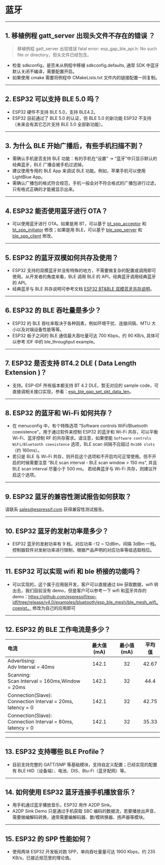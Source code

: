 # 蓝牙

<style>
body {counter-reset: h2}
  h2 {counter-reset: h3}
  h2:before {counter-increment: h2; content: counter(h2) ". "}
  h3:before {counter-increment: h3; content: counter(h2) "." counter(h3) ". "}
  h2.nocount:before, h3.nocount:before, { content: ""; counter-increment: none }
</style>

---

## 移植例程 gatt_server 出现头文件不存在的错误 ？

> 移植例程 gatt_server 出现错误 fatal error: esp_gap_ble_api.h: No such file or directory，但头文件已经包含。

- 检查 sdkconfig，是否未从例程中移植 sdkconfig.defaults, 通常 SDK 中蓝牙默认关闭不编译，需要配置开启。
- 如果使用 cmake 需要将例程中 CMakeLists.txt 文件内的链接配置一同复制。

---

## ESP32 可以支持 BLE 5.0 吗？

- ESP32 硬件不支持 BLE 5.0，支持 BLE4.2。
- ESP32 目前通过了 BLE 5.0 的认证，但 BLE 5.0 的新功能 ESP32 不支持（未来会有其它芯片支持 BLE 5.0 全部新功能）。

---

## 为什么 BLE 开始广播后，有些手机扫描不到？

- 需确认手机是否支持 BLE 功能：有的手机在“设置” -> “蓝牙”中只显示默认的经典蓝牙，BLE 广播会被手机过滤掉。
- 建议使用专用的 BLE App 来调试 BLE 功能。例如，苹果手机可以使用 LightBlue App。
- 需确认广播包的格式符合规范，手机一般会对不符合格式的广播包进行过滤，只有格式正确的才能被显示出来。

---

## ESP32 能否使用蓝牙进行 OTA？

- 可以使用蓝牙进行 OTA。如果是用 BT，可以基于 [bt_spp_acceptor](https://github.com/espressif/esp-idf/tree/master/examples/bluetooth/bluedroid/classic_bt/bt_spp_acceptor) 和 [bt_spp_initiator](https://github.com/espressif/esp-idf/tree/master/examples/bluetooth/bluedroid/classic_bt/bt_spp_initiator) 修改；如果是用 BLE，可以基于 [ble_spp_server](https://github.com/espressif/esp-idf/tree/master/examples/bluetooth/bluedroid/ble/ble_spp_server) 和 [ble_spp_client](https://github.com/espressif/esp-idf/tree/master/examples/bluetooth/bluedroid/ble/ble_spp_client) 修改。

---

## ESP32 的蓝牙双模如何共存及使用？

- ESP32 支持的双模蓝牙并没有特殊的地方，不需要做复杂的配置或调用即可使用。从开发者的⻆度来看，BLE 调用 BLE 的 API，经典蓝牙调用经典蓝牙的 API。
- 经典蓝牙与 BLE 共存说明可参考文档 [ESP32 BT&BLE 双模蓝牙共存说明](https://www.espressif.com/sites/default/files/documentation/btble_coexistence_demo_cn.pdf)。

---

## ESP32 的 BLE 吞吐量是多少？

- ESP32 的 BLE 吞吐率取决于各种因素，例如环境干扰、连接间隔、MTU 大小以及对端设备性能等等。
- ESP32 板子之间的 BLE 通信最大吞吐量可达 700 Kbps，约 90 KB/s, 具体可以参考 IDF 中的 ble_throughput example。

---

## ESP32 是否支持 BT4.2 DLE ( Data Length Extension )？

- 支持。ESP-IDF 所有版本都支持 BT 4.2 DLE，暂无对应的 sample code，可直接调相关接口实现，参看：[esp_ble_gap_set_pkt_data_len](https://docs.espressif.com/projects/esp-idf/en/latest/esp32/api-reference/bluetooth/esp_gap_ble.html?highlight=esp_ble_gap_set_pkt_data_len#_CPPv428esp_ble_gap_set_pkt_data_len13esp_bd_addr_t8uint16_t)。

---

## ESP32 的蓝⽛和 Wi-Fi 如何共存？

- 在 menuconfig 中，有个特殊选项 “Software controls WiFi/Bluetooth coexistence”，⽤于通过软件来控制 ESP32 的蓝⽛和 Wi-Fi 共存，可以平衡 Wi-Fi、蓝⽛控制 RF 的共存需求。请注意，如果使能 `Software controls WiFi/Bluetooth coexistence` 选项，BLE scan 间隔不应超过 `0x100 slots`（约 160ms）。
- 若只是 BLE 与 Wi-Fi 共存，则开启这个选项和不开启均可正常使⽤。但不开启的时候需要注意 “BLE scan interval - BLE scan window > 150 ms”, 并且 BLE scan interval 尽量⼩于 500 ms。
  若经典蓝⽛与 Wi-Fi 共存，则建议开启这个选项。

---

## ESP32 蓝牙的兼容性测试报告如何获取？

请联系 sales@espressif.com 获得兼容性测试报告。

---

## ESP32 蓝牙的发射功率是多少？

- ESP32 蓝牙的发射功率有 9 档，对应功率 -12 ~ 12dBm，间隔 3dBm 一档。控制器软件对发射功率进行限制，根据产品声明的对应功率等级选取档位。

---

## ESP32 可以实现 wifi 和 ble 桥接的功能吗？

- 可以实现的，这个属于应⽤层开发，客户可以直接通过 ble 获取数据，wifi 转出去，我们⽬前没有 demo，但是客户可以参考⼀下 wifi 和蓝⽛共存的 demo：https://github.com/espressif/esp-idf/tree/release/v4.0/examples/bluetooth/esp_ble_mesh/ble_mesh_wifi_coexist， 修改为⾃⼰的应⽤即可

---

## ESP32 的 BLE 工作电流是多少？

| 电流                                                         | 最大值 (mA) | 最小值 (mA) | 平均值 |
| :-------------------------------------------------------------- | :------: | :------: | :-----: |
| Advertising: <br> Adv Interval = 40ms                           |  142.1   |    32    |  42.67  |
| Scanning: <br> Scan Interval = 160ms,Window = 20ms              |  142.1   |    32    |  44.4   |
| Connection(Slave): <br> Connection Interval = 20ms, Iatency = 0 |  142.1   |    32    |  42.75  |
| Connection(Slave): <br> Connection Interval = 80ms, Iatency = 0 |  142.1   |    32    |  35.33  |


---

## ESP32 支持哪些 BLE Profile？

- 目前支持完整的 GATT/SMP 等基础模块，支持自定义配置；已经实现的配置有 BLE HID（设备端）、电池、DIS、Blu-Fi（蓝牙配网）等。

---

## 如何使用 ESP32 蓝牙连接手机播放音乐？

- 用手机通过蓝牙播放音乐，ESP32 用作 A2DP Sink。
- A2DP Sink Demo 只是通过手机获取 SBC 编码的数据流，若要播放出声音，需要做编解码转换，通常需要编解码器、数/模转换器、扬声器等模块。

---

## ESP32 的 SPP 性能如何？

- 使用两块 ESP32 开发板对跑 SPP，单向吞吐量量可达 1900 Kbps，约 235 KB/s，已接近规范里的理论值。
